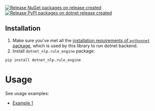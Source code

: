 [![Release NuGet packages on release created](https://github.com/dotnet-nlp/rule-engine/actions/workflows/nuget-release.yml/badge.svg)](https://github.com/dotnet-nlp/rule-engine/actions/workflows/nuget-release.yml)
[![Release PyPI packages on dotnet release created](https://github.com/dotnet-nlp/rule-engine-python/actions/workflows/pypi-publish.yml/badge.svg)](https://github.com/dotnet-nlp/rule-engine-python/actions/workflows/pypi-publish.yml)

## Installation

1. Make sure you've met all the [installation requirements of `pythonnet` package](https://pythonnet.github.io/#installation), which is used by this library to run dotnet backend.
2. Install `dotnet_nlp.rule_engine` package:
```
pip install dotnet_nlp.rule_engine
```

# Usage

See usage examples:
- [Example 1](https://github.com/dotnet-nlp/rule-engine-python/tree/main/examples/wrapped.ipynb)
